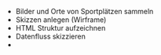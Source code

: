 
- Bilder und Orte von Sportplätzen sammeln
- Skizzen anlegen (Wirframe)
- HTML Struktur aufzeichnen
- Datenfluss skizzieren
-



# 